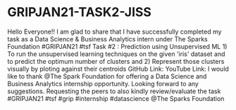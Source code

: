# GRIPJAN21-TASK2-JISS
Hello Everyone!! I am glad to share that I have successfully completed my task as a Data Science &amp; Business Analytics intern under The Sparks Foundation #GRIPJAN21 #tsf  Task #2 : Prediction using Unsupervised ML 1) To run the unsupervised learning techniques on the given 'iris' dataset and to predict the optimum number of clusters and 2) Represent those clusters visually by ploting against their centroids  GitHub Link:  YouTube Link:  I would like to thank @The Spark Foundation for offering a Data Science and Business Analytics internship opportunity.  Looking forward to any suggestions. Requesting the peers to also kindly review/evaluate the task  #GRIPJAN21 #tsf #grip #internship #datascience @The Sparks Foundation
